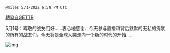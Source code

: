 
`@miles 5/1/2022 6:58 PM UTC`

[轉發自GETTR](https://gettr.com/post/p17waim2763)

 5月1号：尊敬的战友们好……衷心地感谢．今天参与直播和背后默默的无私的贡献的所有的战友们，今天将是全球人类走向一个新的时代的开始……

![img](https://media.gettr.com/group10/getter/2022/05/01/18/2ebd1564-bea6-ad67-e622-ff98f0a37bb4/out.jpg)

